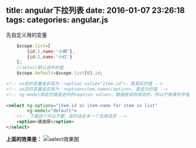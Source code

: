 title: angular下拉列表
date: 2016-01-07 23:26:18
tags:
categories: angular.js
---
先自定义用的变量
``` javascript
    $scope.list=[
        {id:1,name:'小明'},
        {id:2,name:'小红'}
    ];
    //select默认选中的值
    $scope.default=$scope.list[0].id;
```

``` html
<!-- as前的变量会实现为：<option value="item.id">，是真实的值 -->
<!-- as后的变量会实现为：<option>item.name</option>，是显示的值 -->
<!-- ng-model绑定的值是选中的<option value>，数据是双向绑定的，所以不再事件传值。值得注意的是：default的类型必须是as前变量的值一致 -->
    
<select ng-options="item.id as item.name for item in list"
        ng-model="default">
    <!-- 下面这个可以不要，有的话会多一个无用选项 -->
    <option>请选择</option>
</select>
```
**上面的效果是：**
![select效果图](http://7xphbb.com1.z0.glb.clouddn.com/angular_select.png)
